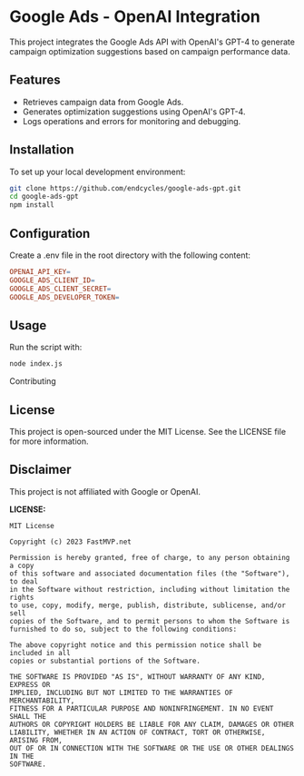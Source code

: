 # Google Ads - OpenAI Integration

This project integrates the Google Ads API with OpenAI's GPT-4 to generate campaign optimization suggestions based on campaign performance data.

## Features

- Retrieves campaign data from Google Ads.
- Generates optimization suggestions using OpenAI's GPT-4.
- Logs operations and errors for monitoring and debugging.

## Installation

To set up your local development environment:

```bash
git clone https://github.com/endcycles/google-ads-gpt.git
cd google-ads-gpt
npm install
```

## Configuration

Create a .env file in the root directory with the following content:

```makefile
OPENAI_API_KEY=
GOOGLE_ADS_CLIENT_ID=
GOOGLE_ADS_CLIENT_SECRET=
GOOGLE_ADS_DEVELOPER_TOKEN=
```



## Usage

Run the script with:

```bash
node index.js
```

Contributing

## License

This project is open-sourced under the MIT License. See the LICENSE file for more information.

## Disclaimer

This project is not affiliated with Google or OpenAI.


**LICENSE:**

```plaintext
MIT License

Copyright (c) 2023 FastMVP.net

Permission is hereby granted, free of charge, to any person obtaining a copy
of this software and associated documentation files (the "Software"), to deal
in the Software without restriction, including without limitation the rights
to use, copy, modify, merge, publish, distribute, sublicense, and/or sell
copies of the Software, and to permit persons to whom the Software is
furnished to do so, subject to the following conditions:

The above copyright notice and this permission notice shall be included in all
copies or substantial portions of the Software.

THE SOFTWARE IS PROVIDED "AS IS", WITHOUT WARRANTY OF ANY KIND, EXPRESS OR
IMPLIED, INCLUDING BUT NOT LIMITED TO THE WARRANTIES OF MERCHANTABILITY,
FITNESS FOR A PARTICULAR PURPOSE AND NONINFRINGEMENT. IN NO EVENT SHALL THE
AUTHORS OR COPYRIGHT HOLDERS BE LIABLE FOR ANY CLAIM, DAMAGES OR OTHER
LIABILITY, WHETHER IN AN ACTION OF CONTRACT, TORT OR OTHERWISE, ARISING FROM,
OUT OF OR IN CONNECTION WITH THE SOFTWARE OR THE USE OR OTHER DEALINGS IN THE
SOFTWARE.
```